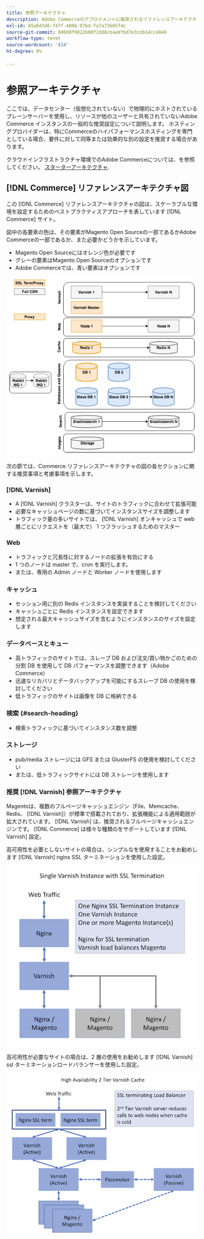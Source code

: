 ```yaml
---
title: 参照アーキテクチャ
description: Adobe Commerceのデプロイメントに推奨されるリファレンスアーキテクチャの図を確認します。
exl-id: 85a6d3d6-f47f-4806-97bd-fa7a73605f4c
source-git-commit: 8d0d8f9822b88f2dd8cbae8f6d7e3cdb14cc4848
workflow-type: tm+mt
source-wordcount: '414'
ht-degree: 0%

---
```


# 参照アーキテクチャ

ここでは、データセンター（仮想化されていない）で物理的にホストされているプレーンサーバーを使用し、リソースが他のユーザーと共有されていないAdobe Commerce インスタンスの一般的な推奨設定について説明します。 ホスティングプロバイダーは、特にCommerceのハイパフォーマンスホスティングを専門としている場合、要件に対して同等または効果的な別の設定を推奨する場合があります。

クラウドインフラストラクチャ環境でのAdobe Commerceについては、を参照してください。 [スターターアーキテクチャ](https://devdocs.magento.com/cloud/architecture/starter-architecture.html).

## [!DNL Commerce] リファレンスアーキテクチャ図

この [!DNL Commerce] リファレンスアーキテクチャの図は、スケーラブルな環境を設定するためのベストプラクティスアプローチを表しています [!DNL Commerce] サイト。

図中の各要素の色は、その要素がMagento Open Sourceの一部であるかAdobe Commerceの一部であるか、また必要かどうかを示しています。

* Magento Open Sourceにはオレンジ色が必要です
* グレーの要素はMagento Open Sourceのオプションです
* Adobe Commerceでは、青い要素はオプションです

![Commerceのリファレンスアーキテクチャ図](../assets/performance/images/ref-architecture-2.3.png)

次の節では、Commerce リファレンスアーキテクチャの図の各セクションに関する推奨事項と考慮事項を示します。

### [!DNL Varnish]

* A [!DNL Varnish] クラスターは、サイトのトラフィックに合わせて拡張可能
* 必要なキャッシュページの数に基づいてインスタンスサイズを調整します
* トラフィック量の多いサイトでは、 [!DNL Varnish] オンキャッシュで web 層ごとにリクエストを（最大で） 1 つフラッシュするためのマスター

### Web

* トラフィックと冗長性に対するノードの拡張を有効にする
* 1 つのノードは master で、cron を実行します。
* または、専用の Admin ノードと Worker ノードを使用します

### キャッシュ

* セッション用に別の Redis インスタンスを実装することを検討してください
* キャッシュごとに Redis インスタンスを設定できます
* 想定される最大キャッシュサイズを含むようにインスタンスのサイズを設定します

### データベースとキュー

* 高トラフィックのサイトでは、スレーブ DB および注文/買い物かごのための分割 DB を使用して DB パフォーマンスを調整できます（Adobe Commerce）
* 迅速なリカバリとデータバックアップを可能にするスレーブ DB の使用を検討してください
* 低トラフィックのサイトは画像を DB に格納できる

### 検索 {#search-heading}

* 検索トラフィックに基づいてインスタンス数を調整

### ストレージ

* pub/media ストレージには GFS または GlusterFS の使用を検討してください
* または、低トラフィックサイトには DB ストレージを使用します

### 推奨 [!DNL Varnish] 参照アーキテクチャ

Magentoは、複数のフルページキャッシュエンジン（File、Memcache、Redis、 [!DNL Varnish]）が標準で搭載されており、拡張機能による適用範囲が拡大されています。 [!DNL Varnish] は、推奨されるフルページキャッシュエンジンです。  [!DNL Commerce] は様々な種類のをサポートしています [!DNL Varnish] 設定。

高可用性を必要としないサイトの場合は、シンプルなを使用することをお勧めします [!DNL Varnish] nginx SSL ターミネーションを使用した設定。

![シンプル [!DNL Varnish] SSL ターミネーションを使用した設定](../assets/performance/images/single-varnish-with-ssl-termination.png)

高可用性が必要なサイトの場合は、2 層の使用をお勧めします [!DNL Varnish] ssl ターミネーションロードバランサーを使用した設定。

![2 層の高可用性 [!DNL Varnish] ssl ターミネータリングロードバランサーを使用した設定](../assets/performance/images/ha-2-tier-varnish-with-ssl-term-load-balancer.png)

